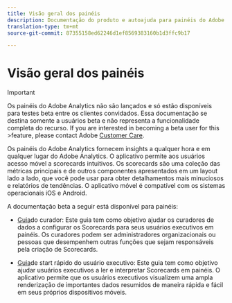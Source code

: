 ```yaml
---
title: Visão geral dos painéis
description: Documentação do produto e autoajuda para painéis do Adobe Analytics
translation-type: tm+mt
source-git-commit: 87355158ed62246d1ef8569383160b1d3ffc9b17

---
```



# Visão geral dos painéis

>[!IMPORTANT]
>
>Os painéis do Adobe Analytics não são lançados e só estão disponíveis para testes beta entre os clientes convidados. Essa documentação se destina somente a usuários beta e não representa a funcionalidade completa do recurso. If you are interested in becoming a beta user for this >feature, please contact Adobe [Customer Care](https://helpx.adobe.com/br/contact/enterprise-support.ec.html).

Os painéis do Adobe Analytics fornecem insights a qualquer hora e em qualquer lugar do Adobe Analytics. O aplicativo permite aos usuários acesso móvel a scorecards intuitivos. Os scorecards são uma coleção das métricas principais e de outros componentes apresentados em um layout lado a lado, que você pode usar para obter detalhamentos mais minuciosos e relatórios de tendências. O aplicativo móvel é compatível com os sistemas operacionais iOS e Android.

A documentação beta a seguir está disponível para painéis:

* [Guia](https://docs.adobe.com/content/help/pt-BR/analytics/analyze/mobapp/curator.html)do curador: Este guia tem como objetivo ajudar os curadores de dados a configurar os Scorecards para seus usuários executivos em painéis. Os curadores podem ser administradores organizacionais ou pessoas que desempenhem outras funções que sejam responsáveis pela criação de Scorecards.

* [Guia](https://docs.adobe.com/content/help/pt-BR/analytics/analyze/mobapp/executive.html)de start rápido do usuário executivo: Este guia tem como objetivo ajudar usuários executivos a ler e interpretar Scorecards em painéis. O aplicativo permite que os usuários executivos visualizem uma ampla renderização de importantes dados resumidos de maneira rápida e fácil em seus próprios dispositivos móveis.
